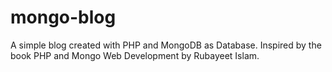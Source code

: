 # mongo-blog
A simple blog created with PHP and MongoDB as Database. Inspired by the book PHP and Mongo Web Development by Rubayeet Islam.
